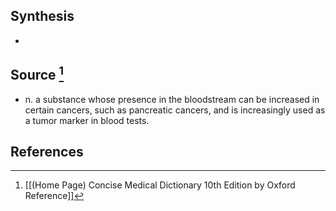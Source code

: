 ## Synthesis
- 
## Source [^1]
- n. a substance whose presence in the bloodstream can be increased in certain cancers, such as pancreatic cancers, and is increasingly used as a tumor marker in blood tests.
## References

[^1]: [[(Home Page) Concise Medical Dictionary 10th Edition by Oxford Reference]]
